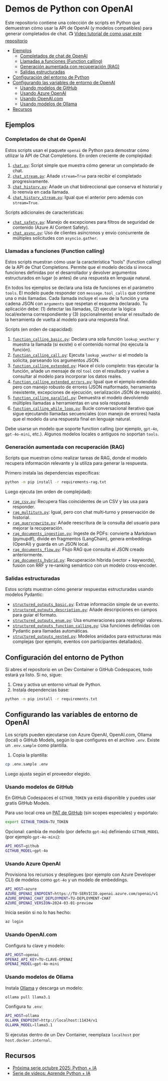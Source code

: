 # Demos de Python con OpenAI

Este repositorio contiene una colección de scripts en Python que demuestran cómo usar la API de OpenAI (y modelos compatibles) para generar completados de chat. 📺 [Video tutorial de como usar este repositorio](https://youtu.be/0WwpMFMHEOo?si=9K4jFdBYdj-kb_GL)

* [Ejemplos](#ejemplos)
  * [Completados de chat de OpenAI](#completados-de-chat-de-openai)
  * [Llamadas a funciones (Function calling)](#llamadas-a-funciones-function-calling)
  * [Generación aumentada con recuperación (RAG)](#generación-aumentada-con-recuperación-rag)
  * [Salidas estructuradas](#salidas-estructuradas)
* [Configuración del entorno de Python](#configuración-del-entorno-de-python)
* [Configurando las variables de entorno de OpenAI](#configurando-las-variables-de-entorno-de-openai)
  * [Usando modelos de GitHub](#usando-modelos-de-github)
  * [Usando Azure OpenAI](#usando-azure-openai)
  * [Usando OpenAI.com](#usando-openaicom)
  * [Usando modelos de Ollama](#usando-modelos-de-ollama)
* [Recursos](#recursos)

## Ejemplos

### Completados de chat de OpenAI

Estos scripts usan el paquete `openai` de Python para demostrar cómo utilizar la API de Chat Completions. En orden creciente de complejidad:

1. [`chat.py`](../chat.py): Script simple que muestra cómo generar un completado de chat.
2. [`chat_stream.py`](../chat_stream.py): Añade `stream=True` para recibir el completado progresivamente.
3. [`chat_history.py`](../chat_history.py): Añade un chat bidireccional que conserva el historial y lo reenvía en cada llamada.
4. [`chat_history_stream.py`](../chat_history_stream.py): Igual que el anterior pero además con `stream=True`.

Scripts adicionales de características:

* [`chat_safety.py`](../chat_safety.py): Manejo de excepciones para filtros de seguridad de contenido (Azure AI Content Safety).
* [`chat_async.py`](../chat_async.py): Uso de clientes asíncronos y envío concurrente de múltiples solicitudes con `asyncio.gather`.

### Llamadas a funciones (Function calling)

Estos scripts muestran cómo usar la característica "tools" (function calling) de la API de Chat Completions. Permite que el modelo decida si invoca funciones definidas por el desarrollador y devolver argumentos estructurados en lugar (o antes) de una respuesta en lenguaje natural.

En todos los ejemplos se declara una lista de funciones en el parámetro `tools`. El modelo puede responder con `message.tool_calls` que contiene una o más llamadas. Cada llamada incluye el `name` de la función y una cadena JSON con `arguments` que respetan el esquema declarado. Tu aplicación debe: (1) detectar las llamadas, (2) ejecutar la lógica local/externa correspondiente y (3) (opcionalmente) enviar el resultado de la herramienta de vuelta al modelo para una respuesta final.

Scripts (en orden de capacidad):

1. [`function_calling_basic.py`](../function_calling_basic.py): Declara una sola función `lookup_weather` y muestra la llamada (si existe) o el contenido normal (no ejecuta la función).
2. [`function_calling_call.py`](../function_calling_call.py): Ejecuta `lookup_weather` si el modelo la solicita, parseando los argumentos JSON.
3. [`function_calling_extended.py`](../function_calling_extended.py): Hace el ciclo completo: tras ejecutar la función, añade un mensaje de rol `tool` con el resultado y vuelve a consultar al modelo para incorporar los datos reales.
4. [`function_calling_extended_errors.py`](../function_calling_extended_errors.py): Igual que el ejemplo extendido pero con manejo robusto de errores (JSON malformado, herramienta inexistente, excepciones de ejecución, serialización JSON de respaldo).
5. [`function_calling_parallel.py`](../function_calling_parallel.py): Demuestra el modelo devolviendo múltiples llamadas a herramientas en una sola respuesta
6. [`function_calling_while_loop.py`](../function_calling_while_loop.py): Bucle conversacional iterativo que sigue ejecutando llamadas secuenciales (con manejo de errores) hasta que el modelo da una respuesta final en lenguaje natural.

Debe usarse un modelo que soporte function calling (por ejemplo, `gpt-4o`, `gpt-4o-mini`, etc.). Algunos modelos locales o antiguos no soportan `tools`.

### Generación aumentada con recuperación (RAG)

Scripts que muestran cómo realizar tareas de RAG, donde el modelo recupera información relevante y la utiliza para generar la respuesta.

Primero instala las dependencias específicas:

```bash
python -m pip install -r requirements-rag.txt
```

Luego ejecuta (en orden de complejidad):

* [`rag_csv.py`](../rag_csv.py): Recupera filas coincidentes de un CSV y las usa para responder.
* [`rag_multiturn.py`](../rag_multiturn.py): Igual, pero con chat multi‑turno y preservación de historial.
* [`rag_queryrewrite.py`](../rag_queryrewrite.py): Añade reescritura de la consulta del usuario para mejorar la recuperación.
* [`rag_documents_ingestion.py`](../rag_documents_ingestion.py): Ingeste de PDFs: convierte a Markdown (pymupdf), divide en fragmentos (LangChain), genera embeddings (OpenAI) y guarda en un JSON local.
* [`rag_documents_flow.py`](../rag_documents_flow.py): Flujo RAG que consulta el JSON creado anteriormente.
* [`rag_documents_hybrid.py`](../rag_documents_hybrid.py): Recuperación híbrida (vector + keywords), fusión con RRF y re‑ranking semántico con un modelo cross‑encoder.

### Salidas estructuradas

Estos scripts muestran cómo generar respuestas estructuradas usando modelos Pydantic:

* [`structured_outputs_basic.py`](../structured_outputs_basic.py): Extrae información simple de un evento.
* [`structured_outputs_description.py`](../structured_outputs_description.py): Añade descripciones en campos para guiar el formato.
* [`structured_outputs_enum.py`](../structured_outputs_enum.py): Usa enumeraciones para restringir valores.
* [`structured_outputs_function_calling.py`](../structured_outputs_function_calling.py): Usa funciones definidas con Pydantic para llamadas automáticas.
* [`structured_outputs_nested.py`](../structured_outputs_nested.py): Modelos anidados para estructuras más complejas (por ejemplo, eventos con participantes detallados).

## Configuración del entorno de Python

Si abres el repositorio en un Dev Container o GitHub Codespaces, todo estará ya listo. Si no, sigue:

1. Crea y activa un entorno virtual de Python.
2. Instala dependencias base:

```bash
python -m pip install -r requirements.txt
```

## Configurando las variables de entorno de OpenAI

Los scripts pueden ejecutarse con Azure OpenAI, OpenAI.com, Ollama (local) o GitHub Models, según lo que configures en el archivo `.env`. Existe un `.env.sample` como plantilla.

1. Copia la plantilla:

```bash
cp .env.sample .env
```

Luego ajusta según el proveedor elegido.

### Usando modelos de GitHub

En GitHub Codespaces el `GITHUB_TOKEN` ya está disponible y puedes usar gratis GitHub Models.

Para uso local crea un [PAT de GitHub](https://github.com/settings/tokens) (sin scopes especiales) y expórtalo:

```bash
export GITHUB_TOKEN=TU_TOKEN
```

Opcional: cambia de modelo (por defecto `gpt-4o`) definiendo `GITHUB_MODEL` (por ejemplo `gpt-4o-mini`):

```bash
API_HOST=github
GITHUB_MODEL=gpt-4o
```

### Usando Azure OpenAI

Provisiona los recursos y despliegues (por ejemplo con Azure Developer CLI) de modelos como `gpt-4o` y un modelo de embeddings.

```bash
API_HOST=azure
AZURE_OPENAI_ENDPOINT=https://TU-SERVICIO.openai.azure.com/openai/v1
AZURE_OPENAI_CHAT_DEPLOYMENT=TU-DEPLOYMENT-CHAT
AZURE_OPENAI_VERSION=2024-03-01-preview
```

Inicia sesión si no lo has hecho:

```bash
az login
```

### Usando OpenAI.com

Configura tu clave y modelo:

```bash
API_HOST=openai
OPENAI_API_KEY=TU-CLAVE-OPENAI
OPENAI_MODEL=gpt-4o-mini
```

### Usando modelos de Ollama

Instala [Ollama](https://ollama.com/) y descarga un modelo:

```bash
ollama pull llama3.1
```

Configura tu `.env`:

```bash
API_HOST=ollama
OLLAMA_ENDPOINT=http://localhost:11434/v1
OLLAMA_MODEL=llama3.1
```

Si ejecutas dentro de un Dev Container, reemplaza `localhost` por `host.docker.internal`.

## Recursos

* [Próxima serie octubre 2025: Python + IA](https://aka.ms/PythonIA/serie)
* [Serie de videos: Aprende Python + IA](https://techcommunity.microsoft.com/blog/EducatorDeveloperBlog/learn-python--ai-from-our-video-series/4400393)
